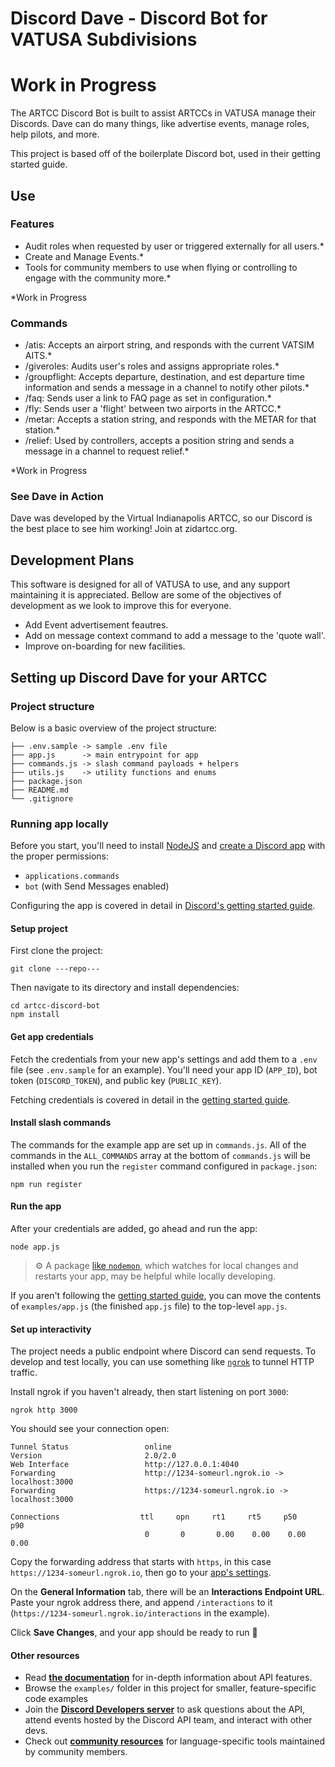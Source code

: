 # Discord Dave - Discord Bot for VATUSA Subdivisions

# Work in Progress

The ARTCC Discord Bot is built to assist ARTCCs in VATUSA manage their Discords. Dave can do many things, like advertise events, manage roles, help pilots, and more.

This project is based off of the boilerplate Discord bot, used in their getting started guide.

## Use

### Features

- Audit roles when requested by user or triggered externally for all users.\*
- Create and Manage Events.\*
- Tools for community members to use when flying or controlling to engage with the community more.\*

\*Work in Progress

### Commands

- /atis: Accepts an airport string, and responds with the current VATSIM AITS.\*
- /giveroles: Audits user's roles and assigns appropriate roles.\*
- /groupflight: Accepts departure, destination, and est departure time information and sends a message in a channel to notify other pilots.\*
- /faq: Sends user a link to FAQ page as set in configuration.\*
- /fly: Sends user a 'flight' between two airports in the ARTCC.\*
- /metar: Accepts a station string, and responds with the METAR for that station.\*
- /relief: Used by controllers, accepts a position string and sends a message in a channel to request relief.\*

\*Work in Progress

### See Dave in Action

Dave was developed by the Virtual Indianapolis ARTCC, so our Discord is the best place to see him working! Join at zidartcc.org.

## Development Plans

This software is designed for all of VATUSA to use, and any support maintaining it is appreciated. Bellow are some of the objectives of development as we look to improve this for everyone.

- Add Event advertisement feautres.
- Add on message context command to add a message to the 'quote wall'.
- Improve on-boarding for new facilities.

## Setting up Discord Dave for your ARTCC

### Project structure

Below is a basic overview of the project structure:

```
├── .env.sample -> sample .env file
├── app.js      -> main entrypoint for app
├── commands.js -> slash command payloads + helpers
├── utils.js    -> utility functions and enums
├── package.json
├── README.md
└── .gitignore
```

### Running app locally

Before you start, you'll need to install [NodeJS](https://nodejs.org/en/download/) and [create a Discord app](https://discord.com/developers/applications) with the proper permissions:

- `applications.commands`
- `bot` (with Send Messages enabled)

Configuring the app is covered in detail in [Discord's getting started guide](https://discord.com/developers/docs/getting-started).

#### Setup project

First clone the project:

```
git clone ---repo---
```

Then navigate to its directory and install dependencies:

```
cd artcc-discord-bot
npm install
```

#### Get app credentials

Fetch the credentials from your new app's settings and add them to a `.env` file (see `.env.sample` for an example). You'll need your app ID (`APP_ID`), bot token (`DISCORD_TOKEN`), and public key (`PUBLIC_KEY`).

Fetching credentials is covered in detail in the [getting started guide](https://discord.com/developers/docs/getting-started).

#### Install slash commands

The commands for the example app are set up in `commands.js`. All of the commands in the `ALL_COMMANDS` array at the bottom of `commands.js` will be installed when you run the `register` command configured in `package.json`:

```
npm run register
```

#### Run the app

After your credentials are added, go ahead and run the app:

```
node app.js
```

> ⚙️ A package [like `nodemon`](https://github.com/remy/nodemon), which watches for local changes and restarts your app, may be helpful while locally developing.

If you aren't following the [getting started guide](https://discord.com/developers/docs/getting-started), you can move the contents of `examples/app.js` (the finished `app.js` file) to the top-level `app.js`.

#### Set up interactivity

The project needs a public endpoint where Discord can send requests. To develop and test locally, you can use something like [`ngrok`](https://ngrok.com/) to tunnel HTTP traffic.

Install ngrok if you haven't already, then start listening on port `3000`:

```
ngrok http 3000
```

You should see your connection open:

```
Tunnel Status                 online
Version                       2.0/2.0
Web Interface                 http://127.0.0.1:4040
Forwarding                    http://1234-someurl.ngrok.io -> localhost:3000
Forwarding                    https://1234-someurl.ngrok.io -> localhost:3000

Connections                  ttl     opn     rt1     rt5     p50     p90
                              0       0       0.00    0.00    0.00    0.00
```

Copy the forwarding address that starts with `https`, in this case `https://1234-someurl.ngrok.io`, then go to your [app's settings](https://discord.com/developers/applications).

On the **General Information** tab, there will be an **Interactions Endpoint URL**. Paste your ngrok address there, and append `/interactions` to it (`https://1234-someurl.ngrok.io/interactions` in the example).

Click **Save Changes**, and your app should be ready to run 🚀

#### Other resources

- Read **[the documentation](https://discord.com/developers/docs/intro)** for in-depth information about API features.
- Browse the `examples/` folder in this project for smaller, feature-specific code examples
- Join the **[Discord Developers server](https://discord.gg/discord-developers)** to ask questions about the API, attend events hosted by the Discord API team, and interact with other devs.
- Check out **[community resources](https://discord.com/developers/docs/topics/community-resources#community-resources)** for language-specific tools maintained by community members.
